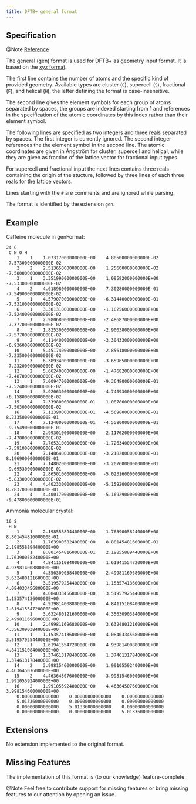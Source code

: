 ```yaml
---
title: DFTB+ general format
---
```


## Specification

@Note [Reference](https://dftbplus.org/fileadmin/DFTBPLUS/public/dftbplus/latest/manual.pdf)

The general (gen) format is used for DFTB+ as geometry input format.
It is based on the [xyz format](./format-xyz.html).

The first line contains the number of atoms and the specific kind of provided
geometry.
Available types are cluster (``C``), supercell (``S``), fractional (``F``),
and helical (``H``), the letter defining the format is case-insensitive.

The second line gives the element symbols for each group of atoms separated by
spaces, the groups are indexed starting from 1 and references in the specification
of the atomic coordinates by this index rather than their element symbol.

The following lines are specified as two integers and three reals separated by
spaces. The first integer is currently ignored. The second integer references
the the element symbol in the second line.
The atomic coordinates are given in Ångström for cluster, supercell and helical,
while they are given as fraction of the lattice vector for fractional input types.

For supercell and fractional input the next lines contains three reals containing
the origin of the stucture, followed by three lines of each three reals for the
lattice vectors.

Lines starting with the ``#`` are comments and are ignored while parsing.

The format is identified by the extension ``gen``.

## Example

Caffeine molecule in genFormat:

```text
24 C
 C N O H
    1    1    1.07317000000000E+00    4.88500000000000E-02   -7.57300000000000E-02
    2    2    2.51365000000000E+00    1.25600000000000E-02   -7.58000000000000E-02
    3    1    3.35199000000000E+00    1.09592000000000E+00   -7.53300000000000E-02
    4    2    4.61898000000000E+00    7.30280000000000E-01   -7.54900000000000E-02
    5    1    4.57907000000000E+00   -6.31440000000000E-01   -7.53100000000000E-02
    6    1    3.30131000000000E+00   -1.10256000000000E+00   -7.52400000000000E-02
    7    1    2.98068000000000E+00   -2.48687000000000E+00   -7.37700000000000E-02
    8    3    1.82530000000000E+00   -2.90038000000000E+00   -7.57700000000000E-02
    9    2    4.11440000000000E+00   -3.30433000000000E+00   -6.93600000000000E-02
   10    1    5.45174000000000E+00   -2.85618000000000E+00   -7.23500000000000E-02
   11    3    6.38934000000000E+00   -3.65965000000000E+00   -7.23200000000000E-02
   12    2    5.66240000000000E+00   -1.47682000000000E+00   -7.48700000000000E-02
   13    1    7.00947000000000E+00   -9.36480000000000E-01   -7.52400000000000E-02
   14    1    3.92063000000000E+00   -4.74093000000000E+00   -6.15800000000000E-02
   15    4    7.33980000000000E-01    1.08786000000000E+00   -7.50300000000000E-02
   16    4    7.12390000000000E-01   -4.56980000000000E-01    8.23350000000000E-01
   17    4    7.12400000000000E-01   -4.55800000000000E-01   -9.75490000000000E-01
   18    4    2.99301000000000E+00    2.11762000000000E+00   -7.47800000000000E-02
   19    4    7.76531000000000E+00   -1.72634000000000E+00   -7.59100000000000E-02
   20    4    7.14864000000000E+00   -3.21820000000000E-01    8.19690000000000E-01
   21    4    7.14802000000000E+00   -3.20760000000000E-01   -9.69530000000000E-01
   22    4    2.86501000000000E+00   -5.02316000000000E+00   -5.83300000000000E-02
   23    4    4.40233000000000E+00   -5.15920000000000E+00    8.28370000000000E-01
   24    4    4.40017000000000E+00   -5.16929000000000E+00   -9.47800000000000E-01
```

Ammonia molecular crystal:

```text
16 S
 H N
    1    1    2.19855889440000E+00    1.76390058240000E+00    8.80145481600000E-01
    2    1    1.76390058240000E+00    8.80145481600000E-01    2.19855889440000E+00
    3    1    8.80145481600000E-01    2.19855889440000E+00    1.76390058240000E+00
    4    1    4.84115108400000E+00    1.61941554720000E+00    4.93981400880000E+00
    5    1    4.35630903840000E+00    2.49981169680000E+00    3.63248012160000E+00
    6    1    3.51957925440000E+00    1.15357413600000E+00    4.08403345680000E+00
    7    1    4.08403345680000E+00    3.51957925440000E+00    1.15357413600000E+00
    8    1    4.93981400880000E+00    4.84115108400000E+00    1.61941554720000E+00
    9    1    3.63248012160000E+00    4.35630903840000E+00    2.49981169680000E+00
   10    1    2.49981169680000E+00    3.63248012160000E+00    4.35630903840000E+00
   11    1    1.15357413600000E+00    4.08403345680000E+00    3.51957925440000E+00
   12    1    1.61941554720000E+00    4.93981400880000E+00    4.84115108400000E+00
   13    2    1.37461317840000E+00    1.37461317840000E+00    1.37461317840000E+00
   14    2    3.99815460000000E+00    1.99105592400000E+00    4.46364507600000E+00
   15    2    4.46364507600000E+00    3.99815460000000E+00    1.99105592400000E+00
   16    2    1.99105592400000E+00    4.46364507600000E+00    3.99815460000000E+00
    0.00000000000000    0.00000000000000    0.00000000000000
    5.01336000000000    0.00000000000000    0.00000000000000
    0.00000000000000    5.01336000000000    0.00000000000000
    0.00000000000000    0.00000000000000    5.01336000000000
```

## Extensions

No extension implemented to the original format.

## Missing Features

The implementation of this format is (to our knowledge) feature-complete.

@Note Feel free to contribute support for missing features
      or bring missing features to our attention by opening an issue.

